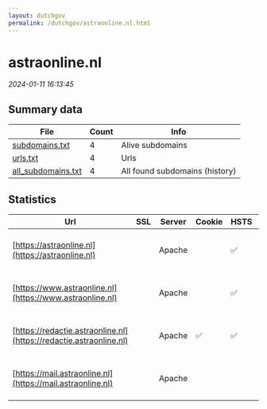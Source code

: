```yaml
---
layout: dutchgov
permalink: /dutchgov/astraonline.nl.html
---
```



# astraonline.nl
*2024-01-11 16:13:45*
## Summary data


| File       | Count | Info |
|------------|-------|------|
|[subdomains.txt](/data/astraonline.nl/subdomains.txt)|4|Alive subdomains|
|[urls.txt](/data/astraonline.nl/urls.txt)|4|Urls|
|[all_subdomains.txt](/data/astraonline.nl/all_subdomains.txt)|4|All found subdomains (history)|


## Statistics


| Url | SSL | Server | Cookie | HSTS | CSP | XFO | XXP | RP | Tech |Title |
|------------|-------|------|------|------|------|------|------|------|------|------|
|[https://astraonline.nl](https://astraonline.nl)| |Apache| |:white_check_mark: | | :white_check_mark: | | :white_check_mark: |Apache HTTP Server HSTS|301 Moved Perman...|
|[https://www.astraonline.nl](https://www.astraonline.nl)| |Apache| |:white_check_mark: | | :white_check_mark: | | :white_check_mark: |Apache HTTP Server HSTS||
|[https://redactie.astraonline.nl](https://redactie.astraonline.nl)| |Apache|:white_check_mark: |:white_check_mark: | | :white_check_mark: | | :white_check_mark: |Apache HTTP Server HSTS||
|[https://mail.astraonline.nl](https://mail.astraonline.nl)| |Apache| | | | | | :white_check_mark: |Apache HTTP Server HSTS|302 Found|